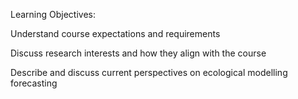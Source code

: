 Learning Objectives:

Understand course expectations and requirements

Discuss research interests and how they align with the course

Describe and discuss current perspectives on ecological modelling forecasting
